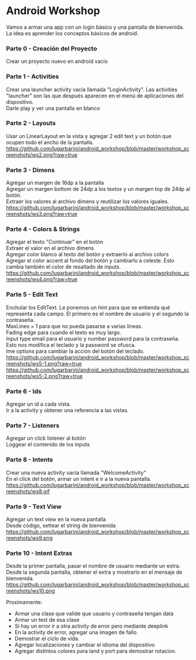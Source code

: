 # Android Workshop

Vamos a armar una app con un login básico y una pantalla de bienvenida. La idea es aprender los conceptos básicos de android. 


### Parte 0 - Creación del Proyecto
Crear un proyecto nuevo en android vacío

### Parte 1 - Activities
Crear una launcher activity vacía llamada "LoginActivity". Las activities "launcher" son las que después aparecen en el menú de aplicaciones del dispositivo.<br>
Darle play y ver una pantalla en blanco

### Parte 2 - Layouts
Usar un LinearLayout en la vista y agregar 2 edit text y un botón que ocupen todo el ancho de la pantalla. 
https://github.com/lugarbarini/android_workshop/blob/master/workshop_screenshots/ws2.png?raw=true

### Parte 3 - Dimens
Agregar un margen de 16dp a la pantalla<br>
Agregar un margen bottom de 24dp a los textos y un margen top de 24dp al botón.<br>
Extraer los valores al archivo dimens y reutilizar los valores iguales.<br>
https://github.com/lugarbarini/android_workshop/blob/master/workshop_screenshots/ws3.png?raw=true

### Parte 4 - Colors & Strings
Agregar el texto "Continuar" en el botón<br>
Extraer el valor en el archivo dimens<br>
Agregar color blanco al texto del botón y extraerlo al archivo colors<br>
Agregar el color accent al fondo del botón y cambiarlo a celeste. Esto cambia también el color de resaltado de inputs.<br>
https://github.com/lugarbarini/android_workshop/blob/master/workshop_screenshots/ws4.png?raw=true

### Parte 5 - Edit Text
Enchular los EditText. 
Le ponemos un hint para que se entienda qué representa cada campo. El primero es el nombre de usuario y el segundo la contraseña.<br>
MaxLines = 1 para que no pueda pasarse a varias líneas.<br>
Fading edge para cuando el texto es muy largo.<br>
Input type email para el usuario y number password para la contraseña. Esto nos modifica el teclado y la password se ofusca. <br>
Ime options para cambiar la acción del botón del teclado. 
https://github.com/lugarbarini/android_workshop/blob/master/workshop_screenshots/ws5-1.png?raw=true
https://github.com/lugarbarini/android_workshop/blob/master/workshop_screenshots/ws5-2.png?raw=true

### Parte 6 - Ids
Agregar un id a cada vista. <br>
Ir a la activity y obtener una referencia a las vistas. 

### Parte 7 - Listeners
Agregar un click listener al botón <br> 
Loggear el contenido de los inputs 

### Parte 8 - Intents
Crear una nueva activity vacía llamada "WelcomeActivity" <br>
En el click del botón, armar un intent e ir a la nueva pantalla. 
https://github.com/lugarbarini/android_workshop/blob/master/workshop_screenshots/ws8.gif

### Parte 9 - Text View
Agregar un text view en la nueva pantalla <br>
Desde código, settear el string de bienvenida
https://github.com/lugarbarini/android_workshop/blob/master/workshop_screenshots/ws9.png

### Parte 10 - Intent Extras
Desde la primer pantalla, pasar el nombre de usuario mediante un extra. <br>
Desde la segunda pantalla, obtener el extra y mostrarlo en el mensaje de bienvenida.
https://github.com/lugarbarini/android_workshop/blob/master/workshop_screenshots/ws10.png


Proximamente: 
- Armar una clase que valide que usuario y contraseña tengan data
- Armar un test de esa clase
- Si hay un error ir a otra activity de error pero mediante deeplink
- En la activity de error, agregar una imagen de fallo. 
- Demostrar el ciclo de vida. 
- Agregar localizaciones y cambiar el idioma del dispositivo
- Agregar distintos colores para land y port para demostrar rotacion. 



